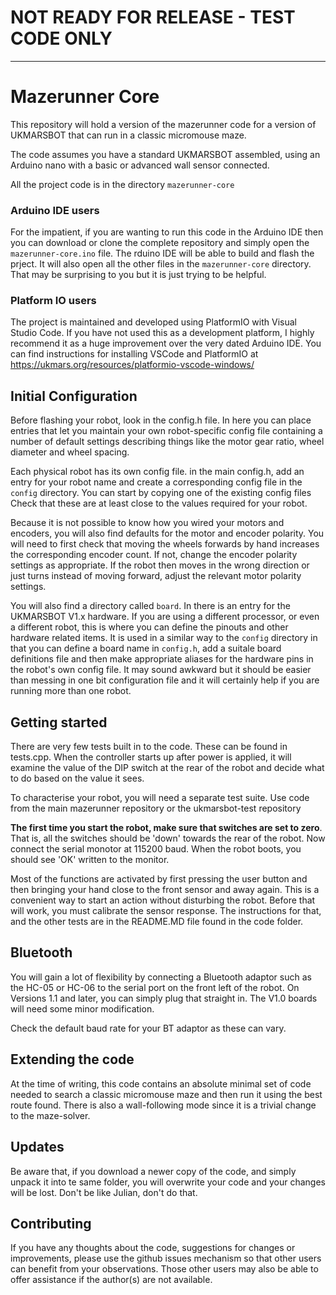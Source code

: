 # NOT READY FOR RELEASE - TEST CODE ONLY

---

# Mazerunner Core

This repository will hold a version of the mazerunner code for a version of UKMARSBOT that can run in a classic micromouse maze.

The code assumes you have a standard UKMARSBOT assembled, using an Arduino nano with a basic or advanced wall sensor connected.

All the project code is in the directory `mazerunner-core`

### Arduino IDE users

For the impatient, if you are wanting to run this code in the Arduino IDE then you can download or clone the complete repository and simply open the `mazerunner-core.ino` file. The rduino IDE will be able to build and flash the prject. It will also open all the other files in the `mazerunner-core` directory. That may be surprising to you but it is just trying to be helpful.


### Platform IO users

The project is maintained and developed using PlatformIO with Visual Studio Code. If you have not used this as a development platform, I highly recommend it as a huge improvement over the very dated Arduino IDE. You can find instructions for installing VSCode and PlatformIO at https://ukmars.org/resources/platformio-vscode-windows/

## Initial Configuration

Before flashing your robot, look in the config.h file. In here you can place entries that let you maintain your own robot-specific config file containing a number of default settings describing things like the motor gear ratio, wheel diameter and wheel spacing. 

Each physical robot has its own config file. in the main config.h, add an entry for your robot name and create a corresponding config file in the `config` directory. You can start by copying one of the existing config files
Check that these are at least close to the values required for your robot.

Because it is not possible to know how you wired your motors and encoders, you will also find defaults for the motor and encoder polarity. You will need to first check that moving the wheels forwards by hand increases the corresponding encoder count. If not, change the encoder polarity settings as appropriate. If the robot then moves in the wrong direction or just turns instead of moving forward, adjust the relevant motor polarity settings.

You will also find a directory called `board`. In there is an entry for the UKMARSBOT V1.x hardware. If you are using a different processor, or even a different robot, this is where you can define the pinouts and other hardware related items. It is used in a similar way to the `config` directory in that you can define a board name in `config.h`, add a suitale board definitions file and then make appropriate aliases for the hardware pins in the robot's own config file. It may sound awkward but it should be easier than messing in one bit configuration file and it will certainly help if you are running more than one robot.

## Getting started

There are very few tests built in to the code. These can be found in tests.cpp. When the controller starts up after power is applied, it will examine the value of the DIP switch at the rear of the robot and decide what to do based on the value it sees.

To characterise your robot, you will need a separate test suite. Use code from the main mazerunner repository or the ukmarsbot-test repository

**The first time you start the robot, make sure that switches are set to zero**. That is, all the switches should be 'down' towards the rear of the robot. Now connect the serial monotor at 115200 baud. When the robot boots, you should see 'OK' written to the monitor.

Most of the functions are activated by first pressing the user button and then bringing your hand close to the front sensor and away again. This is a convenient way to start an action without disturbing the robot. Before that will work, you must calibrate the sensor response. The instructions for that, and the other tests are in the README.MD file found in the code folder.

## Bluetooth

You will gain a lot of flexibility by connecting a Bluetooth adaptor such as the HC-05 or HC-06 to the serial port on the front left of the robot. On Versions 1.1 and later, you can simply plug that straight in. The V1.0 boards will need some minor modification.

Check the default baud rate for your BT adaptor as these can vary.


## Extending the code

At the time of writing, this code contains an absolute minimal set of code needed to search a classic micromouse maze and then run it using the best route found. There is also a wall-following mode since it is a trivial change to the maze-solver.

## Updates

Be aware that, if you download a newer copy of the code, and simply unpack it into te same folder, you will overwrite your code and your changes will be lost. Don't be like Julian, don't do that.

## Contributing

If you have any thoughts about the code, suggestions for changes or improvements, please use the github issues mechanism so that other users can benefit from your observations. Those other users may also be able to offer assistance if the author(s) are not available.

